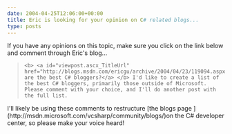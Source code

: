 ```yaml
---
date: 2004-04-25T12:06:00+00:00
title: Eric is looking for your opinion on C# related blogs...
type: posts
---
```

If you have any opinions on this topic, make sure you click on the link below and comment through Eric's blog...

<blockquote dir="ltr" style="MARGIN-RIGHT: 0px">

    <b> <a id="viewpost.ascx_TitleUrl" href="http://blogs.msdn.com/ericgu/archive/2004/04/23/119094.aspx">Who are the best C# bloggers?</a> </b> I'd like to create a list of the best C# bloggers, primarily those outside of Microsoft. Please comment with your choice, and I'll do another post with the full list.

</blockquote>

<p dir="ltr">
  I'll likely be using these comments to restructure [the blogs page ](http://msdn.microsoft.com/vcsharp/community/blogs/)on the C# developer center, so please make your voice heard!
